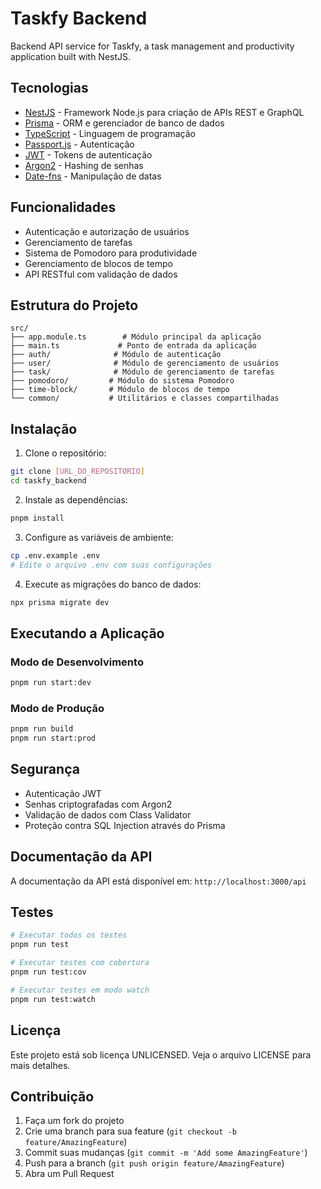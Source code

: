 # Taskfy Backend

Backend API service for Taskfy, a task management and productivity application built with NestJS.

## Tecnologias

- [NestJS](https://nestjs.com/) - Framework Node.js para criação de APIs REST e GraphQL
- [Prisma](https://www.prisma.io/) - ORM e gerenciador de banco de dados
- [TypeScript](https://www.typescriptlang.org/) - Linguagem de programação
- [Passport.js](https://www.passportjs.org/) - Autenticação
- [JWT](https://jwt.io/) - Tokens de autenticação
- [Argon2](https://github.com/ranisalt/node-argon2) - Hashing de senhas
- [Date-fns](https://date-fns.org/) - Manipulação de datas

## Funcionalidades

- Autenticação e autorização de usuários
- Gerenciamento de tarefas
- Sistema de Pomodoro para produtividade
- Gerenciamento de blocos de tempo
- API RESTful com validação de dados

## Estrutura do Projeto

```
src/
├── app.module.ts        # Módulo principal da aplicação
├── main.ts             # Ponto de entrada da aplicação
├── auth/              # Módulo de autenticação
├── user/              # Módulo de gerenciamento de usuários
├── task/              # Módulo de gerenciamento de tarefas
├── pomodoro/         # Módulo do sistema Pomodoro
├── time-block/       # Módulo de blocos de tempo
└── common/           # Utilitários e classes compartilhadas
```

## Instalação

1. Clone o repositório:
```bash
git clone [URL_DO_REPOSITORIO]
cd taskfy_backend
```

2. Instale as dependências:
```bash
pnpm install
```

3. Configure as variáveis de ambiente:
```bash
cp .env.example .env
# Edite o arquivo .env com suas configurações
```

4. Execute as migrações do banco de dados:
```bash
npx prisma migrate dev
```

## Executando a Aplicação

### Modo de Desenvolvimento
```bash
pnpm run start:dev
```

### Modo de Produção
```bash
pnpm run build
pnpm run start:prod
```

## Segurança

- Autenticação JWT
- Senhas criptografadas com Argon2
- Validação de dados com Class Validator
- Proteção contra SQL Injection através do Prisma

## Documentação da API

A documentação da API está disponível em:
`http://localhost:3000/api`

## Testes

```bash
# Executar todos os testes
pnpm run test

# Executar testes com cobertura
pnpm run test:cov

# Executar testes em modo watch
pnpm run test:watch
```

## Licença

Este projeto está sob licença UNLICENSED. Veja o arquivo LICENSE para mais detalhes.

## Contribuição

1. Faça um fork do projeto
2. Crie uma branch para sua feature (`git checkout -b feature/AmazingFeature`)
3. Commit suas mudanças (`git commit -m 'Add some AmazingFeature'`)
4. Push para a branch (`git push origin feature/AmazingFeature`)
5. Abra um Pull Request
